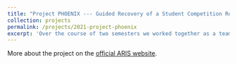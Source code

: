 ```yaml
---
title: "Project PHOENIX --- Guided Recovery of a Student Competition Rocket"
collection: projects
permalink: /projects/2021-project-phoenix
excerpt: 'Over the course of two semesters we worked together as a team of eight students to develop an autonomously guided parachute recovery system for a student competition rocket. The project took part in the student rocket association ARIS but also served as an intricate part of the final year of the mechanical engineering undergraduate program at ETH Zurich.'
---
```


More about the project on the [official ARIS website](https://aris-space.ch/phoenix-2021/).
